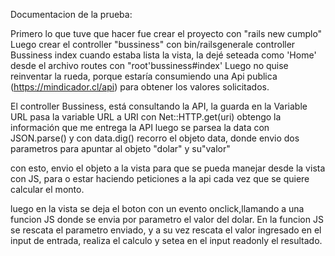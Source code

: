 Documentacion de la prueba:

Primero lo que tuve que hacer fue crear el proyecto con "rails new cumplo"
Luego crear el controller "bussiness" con bin/railsgenerale controller Bussiness index
cuando estaba lista la vista, la dejé seteada como 'Home' desde el archivo routes con "root'bussiness#index'
Luego no quise reinventar la rueda, porque estaría consumiendo una Api publica (https://mindicador.cl/api) para obtener los valores solicitados.

El controller Bussiness, está consultando la API, la guarda en la Variable URL
pasa la variable URL a URI
con Net::HTTP.get(uri) obtengo la información que me entrega la API
luego se parsea la data con JSON.parse()
y con data.dig() recorro el objeto data, donde envio dos parametros para apuntar al objeto "dolar" y su"valor"

con esto, envio el objeto a la vista para que se pueda manejar desde la vista con JS, para o estar haciendo peticiones a la api cada vez que se quiere calcular el monto.

luego en la vista se deja el boton con un evento onclick,llamando a una funcion JS donde se envia por parametro el valor del dolar.
En la funcion JS se rescata el parametro enviado, y a su vez rescata el valor ingresado en el input de entrada, realiza el calculo y setea en el input readonly el resultado.


